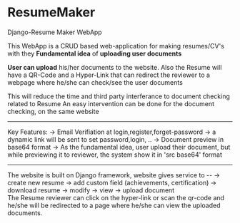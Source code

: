 # ResumeMaker
Django-Resume Maker WebApp

This WebApp is a CRUD based web-application for making resumes/CV's
with they <b>Fundamental idea</b> of <b>uploading user documents</b><br>

<b>User can upload</b> his/her documents to the website.
Also the Resume will have a QR-Code and a Hyper-Link that can redirect the reviewer to a webpage where he/she can check/see the user documents<br>

This will reduce the time and third party interferance to document checking related to Resume
An easy intervention can be done for the document checking, on the same website<br>
<hr>
Key Features:
-> Email Verifiation at login,register,forget-password 
    -> a dynamic link will be sent to set password,login, ..
-> Document preview in base64 format
    -> As the fundamental idea, user upload their document, but while previewing it to reviewer, the system show it in 'src base64' format
<hr>
The website is built on Django framework,
website gives service to --
-> create new resume
-> add custom field (achievements, certification)
-> download resume
-> modify
-> view
-> upload document

<br>
The Resume reviewer can click on the hyper-link or scan the qr-code and he/she
will be redirected to a page where he/she can view the uploaded documents.
